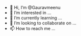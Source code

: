 - 👋 Hi, I’m @Gauravmeenu
- 👀 I’m interested in ...
- 🌱 I’m currently learning ...
- 💞️ I’m looking to collaborate on ...
- 📫 How to reach me ...

<!---
Gauravmeenu/Gauravmeenu is a ✨ special ✨ repository because its `README.md` (this file) appears on your GitHub profile.
You can click the Preview link to take a look at your changes.
--->

